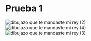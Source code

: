 # Prueba 1
![dibujazo que te mandaste mi rey (2)](https://user-images.githubusercontent.com/101114664/160781703-b4af4c36-5646-44a3-a610-16f7a73d6709.jpg)
![dibujazo que te mandaste mi rey (4)](https://user-images.githubusercontent.com/101114664/160781707-52cfaa8e-892b-47a5-a614-b27772e4da54.jpg)
![dibujazo que te mandaste mi rey (3)](https://user-images.githubusercontent.com/101114664/160781708-8d151dc7-08ac-44cc-9e04-cf8f050c3e66.jpg)
